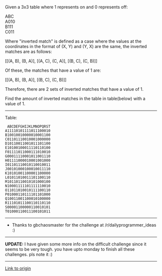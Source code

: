 Given a 3x3 table where 1 represents on and 0 represents off:

 ABC  
A010  
B111  
C011

Where "inverted match" is defined as a case where the values at the coordinates in the format of (X, Y) and (Y, X) are the same, the inverted matches are as follows:

[[(A, B), (B, A)], [(A, C), (C, A)], [(B, C), (C, B)]]

Of these, the matches that have a value of 1 are:

[[(A, B), (B, A)], [(B, C), (C, B)]]

Therefore, there are 2 sets of inverted matches that have a value of 1.

Find the amount of inverted matches in the table in table(below) with a value of 1.
_________________________

Table:

` ABCDEFGHIJKLMNOPQRST`  
`A11110101111011100010`  
`B10010010000010001100`  
`C01101110010001000000`  
`D10110011001011101100`  
`E10100100011110110100`  
`F01111011000111010010`  
`G00011110001011001110`  
`H01111000010001001000`  
`I01101110010110010011`  
`J00101000100010011110`  
`K10101001100001100000`  
`L01011010011101100110`  
`M10110110010101000100`  
`N10001111101111110010`  
`O11011010010111100110`  
`P01000110111101101000`  
`Q10011001100010100000`  
`R11101011100110110110`  
`S00001100000110010101`  
`T01000110011100101011`

_______________________

* Thanks to gbchaosmaster for the challenge at /r/dailyprogrammer_ideas :)

__________________________

**UPDATE:** I have given some more info on the difficult challenge since it seems to be very tough. you have upto monday to finish all these challenges. pls note it :)

---

[Link to origin](https://www.reddit.com/r/dailyprogrammer/u4mki)